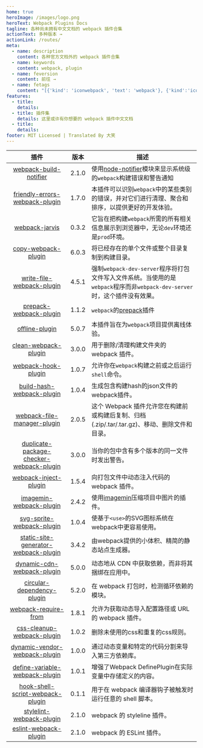 ```yaml
---
home: true
heroImage: /images/logo.png
heroText: Webpack Plugins Docs
tagline: 各种尚未拥有中文文档的 webpack 插件合集
actionText: 多种版本 →
actionLink: /routes/
meta:
  - name: description
    content: 各种官方文档外的 webpack 插件合集
  - name: keywords
    content: webpack, plugin
  - name: feversion
    content: 前往 →
  - name: fetags
    content: "[{'kind': 'iconwebpack', 'text': 'webpack'}, {'kind':'iconTools', 'text': '插件'}]"
features:
  - title: 
    details: 
  - title: 插件集
    details: 这里或许有你想要的 webpack 插件中文文档
  - title: 
    details: 
footer: MIT Licensed | Translated By 大笑
---
```


[imagemin]:https://github.com/imagemin/imagemin
[node-notifier]:https://github.com/mikaelbr/node-notifier
[webpack-build-notifier]:/routes/webpack-build-notifier.html
[friendly-errors-webpack-plugin]:/routes/friendly-errors-webpack-plugin.html
[webpack-jarvis]:/routes/webpack-jarvis.html
[copy-webpack-plugin]:/routes/copy-webpack-plugin.html
[write-file-webpack-plugin]:/routes/write-file-webpack-plugin.html
[prepack-webpack-plugin]:/routes/prepack-webpack-plugin.html
[offline-plugin]:/routes/offline-plugin.html
[clean-webpack-plugin]:/routes/clean-webpack-plugin.html
[webpack-hook-plugin]:/routes/webpack-hook-plugin.html
[build-hash-webpack-plugin]:/routes/build-hash-webpack-plugin.html
[webpack-file-manager-plugin]:/routes/webpack-file-manager-plugin.html
[duplicate-package-checker-webpack-plugin]:/routes/duplicate-package-checker-webpack-plugin.html
[webpack-inject-plugin]:/routes/webpack-inject-plugin.html
[imagemin-webpack-plugin]:routes/imagemin-webpack-plugin.html
[svg-sprite-webpack-plugin]:routes/svg-sprite-webpack-plugin.html
[static-site-generator-webpack-plugin]:routes/static-site-generator-webpack-plugin.html
[dynamic-cdn-webpack-plugin]:routes/dynamic-cdn-webpack-plugin.html
[circular-dependency-plugin]:routes/circular-dependency-plugin.html
[webpack-require-from]:routes/webpack-require-from.html
[css-cleanup-webpack-plugin]:routes/css-cleanup-webpack-plugin.html
[define-variable-webpack-plugin]:routes/define-variable-webpack-plugin.html
[dynamic-vendor-webpack-plugin]:routes/dynamic-vendor-webpack-plugin.html
[hook-shell-script-webpack-plugin]:routes/hook-shell-script-webpack-plugin.html
[stylelint-webpack-plugin]:routes/stylelint-webpack-plugin.html
[eslint-webpack-plugin]:routes/eslint-webpack-plugin.html


| 插件 | 版本 | 描述 |
|:---:| --- | --- |
| [webpack-build-notifier][webpack-build-notifier] | 2.1.0 | 使用[node-notifier][node-notifier]模块来显示系统级的`webpack`构建错误和警告通知 |
| [friendly-errors-webpack-plugin][friendly-errors-webpack-plugin]| 1.7.0 | 本插件可以识别`webpack`中的某些类别的错误，并对它们进行清理、聚合和排序，以提供更好的开发体验。 |
| [webpack-jarvis][webpack-jarvis]| 0.3.2 | 它旨在把构建`webpack`所需的所有相关信息展示到浏览器中，无论`dev`环境还是`prod`环境。 |
| [copy-webpack-plugin][copy-webpack-plugin] | 6.0.3 | 将已经存在的单个文件或整个目录复制到构建目录。 |
| [write-file-webpack-plugin][write-file-webpack-plugin] | 4.5.1 | 强制`webpack-dev-server`程序将打包文件写入文件系统。当使用的是`webpack`程序而非`webpack-dev-server`时，这个插件没有效果。|
| [prepack-webpack-plugin][prepack-webpack-plugin] | 1.1.2 | `webpack`的[prepack](https://prepack.io/)插件 |
| [offline-plugin][offline-plugin] | 5.0.7 | 本插件旨在为`webpack`项目提供离线体验。 |
| [clean-webpack-plugin][clean-webpack-plugin] | 3.0.0 | 用于删除/清理构建文件夹的 webpack 插件。|
| [webpack-hook-plugin][webpack-hook-plugin] | 1.0.7 | 允许你在`webpack`构建之前或之后运行`shell`命令。 |
| [build-hash-webpack-plugin][build-hash-webpack-plugin] | 1.0.4 | 生成包含构建hash的json文件的webpack插件。|
| [webpack-file-manager-plugin][webpack-file-manager-plugin] | 2.0.5 | 这个 Webpack 插件允许您在构建前或构建后复制、归档(.zip/.tar/.tar.gz)、移动、删除文件和目录。|
| [duplicate-package-checker-webpack-plugin][duplicate-package-checker-webpack-plugin] | 3.0.0 | 当你的包中含有多个版本的同一文件时发出警告。|
| [webpack-inject-plugin][webpack-inject-plugin] | 1.5.4 | 向打包文件中动态注入代码的 webpack 插件。 |
| [imagemin-webpack-plugin][imagemin-webpack-plugin] | 2.4.2 | 使用[imagemin][imagemin]压缩项目中图片的插件。 |
| [svg-sprite-webpack-plugin][svg-sprite-webpack-plugin] | 1.0.4 | 使基于`<use>`的SVG图标系统在webpack中更容易使用。|
| [static-site-generator-webpack-plugin][static-site-generator-webpack-plugin] | 3.4.2 | 由webpack提供的小体积、精简的静态站点生成器。 |
| [dynamic-cdn-webpack-plugin][dynamic-cdn-webpack-plugin] | 5.0.0 | 动态地从 CDN 中获取依赖，而非将其捆绑在应用中。  |
| [circular-dependency-plugin][circular-dependency-plugin] | 5.2.0 | 在 webpack 打包时，检测循环依赖的模块。 |
| [webpack-require-from][webpack-require-from] | 1.8.1 | 允许为获取动态导入配置路径或 URL 的 webpack 插件。 |
| [css-cleanup-webpack-plugin][css-cleanup-webpack-plugin] | 1.0.2 | 删除未使用的css和重复的css规则。 |
| [dynamic-vendor-webpack-plugin][dynamic-vendor-webpack-plugin] | 1.0.0 | 通过动态变量和特定的代码分割来导入第三方依赖库。|
| [define-variable-webpack-plugin][define-variable-webpack-plugin] | 1.0.1 | 增强了Webpack DefinePlugin在实际变量中存储定义的内容。 |
| [hook-shell-script-webpack-plugin][hook-shell-script-webpack-plugin] | 0.1.1 | 用于在 webpack 编译器钩子被触发时运行任意的 shell 脚本。|
| [stylelint-webpack-plugin][stylelint-webpack-plugin] | 2.1.0 | webpack 的 styleline 插件。|
| [eslint-webpack-plugin][eslint-webpack-plugin] | 2.1.0 | webpack 的 ESLint 插件。|





